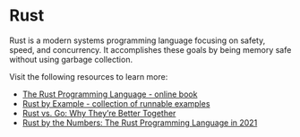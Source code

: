 # Rust

Rust is a modern systems programming language focusing on safety, speed, and concurrency. It accomplishes these goals by being memory safe without using garbage collection.

Visit the following resources to learn more:

- [The Rust Programming Language - online book](https://doc.rust-lang.org/book/)
- [Rust by Example - collection of runnable examples](https://doc.rust-lang.org/stable/rust-by-example/index.html)
- [Rust vs. Go: Why They’re Better Together](https://thenewstack.io/rust-vs-go-why-theyre-better-together/)
- [Rust by the Numbers: The Rust Programming Language in 2021](https://thenewstack.io/rust-by-the-numbers-the-rust-programming-language-in-2021/)
